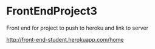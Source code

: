 # FrontEndProject3
Front end for project to push to heroku and link to server

http://front-end-student.herokuapp.com/home
